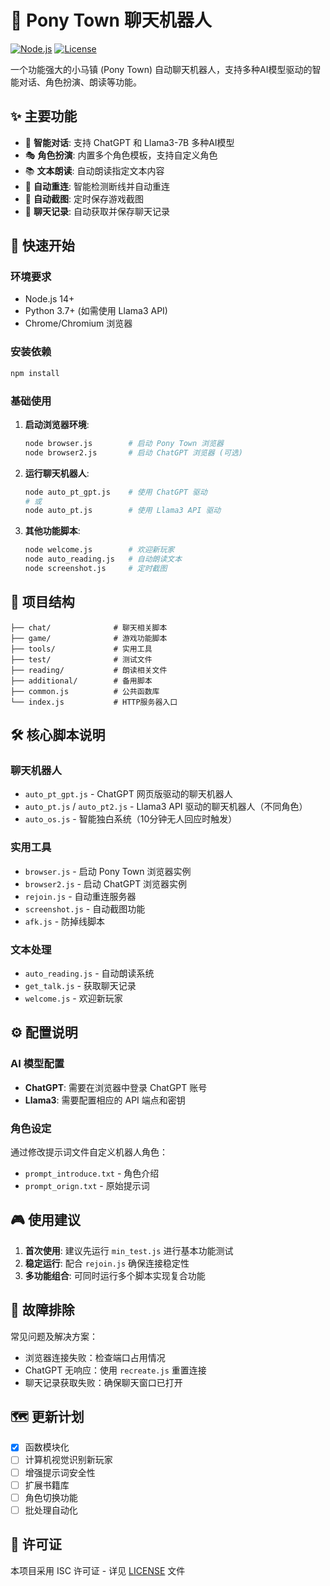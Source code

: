 # 🐎 Pony Town 聊天机器人

[![Node.js](https://img.shields.io/badge/Node.js-14+-green.svg)](https://nodejs.org/)
[![License](https://img.shields.io/badge/License-ISC-blue.svg)](LICENSE)

一个功能强大的小马镇 (Pony Town) 自动聊天机器人，支持多种AI模型驱动的智能对话、角色扮演、朗读等功能。

## ✨ 主要功能

- 🤖 **智能对话**: 支持 ChatGPT 和 Llama3-7B 多种AI模型
- 🎭 **角色扮演**: 内置多个角色模板，支持自定义角色
- 📚 **文本朗读**: 自动朗读指定文本内容
- 🔄 **自动重连**: 智能检测断线并自动重连
- 📸 **自动截图**: 定时保存游戏截图
- 💬 **聊天记录**: 自动获取并保存聊天记录

## 🚀 快速开始

### 环境要求
- Node.js 14+
- Python 3.7+ (如需使用 Llama3 API)
- Chrome/Chromium 浏览器

### 安装依赖
```bash
npm install
```

### 基础使用

1. **启动浏览器环境**:
   ```bash
   node browser.js        # 启动 Pony Town 浏览器
   node browser2.js       # 启动 ChatGPT 浏览器 (可选)
   ```

2. **运行聊天机器人**:
   ```bash
   node auto_pt_gpt.js    # 使用 ChatGPT 驱动
   # 或
   node auto_pt.js        # 使用 Llama3 API 驱动
   ```

3. **其他功能脚本**:
   ```bash
   node welcome.js        # 欢迎新玩家
   node auto_reading.js   # 自动朗读文本
   node screenshot.js     # 定时截图
   ```

## 📁 项目结构

```
├── chat/              # 聊天相关脚本
├── game/              # 游戏功能脚本  
├── tools/             # 实用工具
├── test/              # 测试文件
├── reading/           # 朗读相关文件
├── additional/        # 备用脚本
├── common.js          # 公共函数库
└── index.js           # HTTP服务器入口
```

## 🛠️ 核心脚本说明

### 聊天机器人
- `auto_pt_gpt.js` - ChatGPT 网页版驱动的聊天机器人
- `auto_pt.js` / `auto_pt2.js` - Llama3 API 驱动的聊天机器人（不同角色）
- `auto_os.js` - 智能独白系统（10分钟无人回应时触发）

### 实用工具
- `browser.js` - 启动 Pony Town 浏览器实例
- `browser2.js` - 启动 ChatGPT 浏览器实例  
- `rejoin.js` - 自动重连服务器
- `screenshot.js` - 自动截图功能
- `afk.js` - 防掉线脚本

### 文本处理
- `auto_reading.js` - 自动朗读系统
- `get_talk.js` - 获取聊天记录
- `welcome.js` - 欢迎新玩家

## ⚙️ 配置说明

### AI 模型配置
- **ChatGPT**: 需要在浏览器中登录 ChatGPT 账号
- **Llama3**: 需要配置相应的 API 端点和密钥

### 角色设定
通过修改提示词文件自定义机器人角色：
- `prompt_introduce.txt` - 角色介绍
- `prompt_orign.txt` - 原始提示词

## 🎮 使用建议

1. **首次使用**: 建议先运行 `min_test.js` 进行基本功能测试
2. **稳定运行**: 配合 `rejoin.js` 确保连接稳定性
3. **多功能组合**: 可同时运行多个脚本实现复合功能

## 🔧 故障排除

常见问题及解决方案：
- 浏览器连接失败：检查端口占用情况
- ChatGPT 无响应：使用 `recreate.js` 重置连接
- 聊天记录获取失败：确保聊天窗口已打开

## 🗺️ 更新计划

- [x] 函数模块化
- [ ] 计算机视觉识别新玩家
- [ ] 增强提示词安全性
- [ ] 扩展书籍库
- [ ] 角色切换功能
- [ ] 批处理自动化

## 📄 许可证

本项目采用 ISC 许可证 - 详见 [LICENSE](LICENSE) 文件





